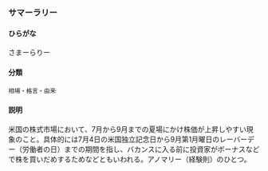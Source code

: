 <div style="display:none;">

## [あ行](securities-terms?id=あ行)
## [か行](securities-terms?id=か行)
## [さ行](securities-terms?id=さ行)

</div>

### サマーラリー

#### ひらがな

さまーらりー

#### 分類

`相場・格言・由来`

#### 説明

米国の株式市場において、7月から9月までの夏場にかけ株価が上昇しやすい現象のこと。具体的には7月4日の米国独立記念日から9月第1月曜日のレーバーデー（労働者の日）までの期間を指し、バカンスに入る前に投資家がボーナスなどで株を買いだめするためなどともいわれる。アノマリー（経験則）のひとつ。

<div style="display:none;">

## [た行](securities-terms?id=た行)
## [な行](securities-terms?id=な行)
## [は行](securities-terms?id=は行)
## [ま行](securities-terms?id=ま行)
## [や行](securities-terms?id=や行)
## [ら行](securities-terms?id=ら行)
## [わ行](securities-terms?id=わ行)
## [英数字・記号](securities-terms?id=英数字・記号)

</div>

